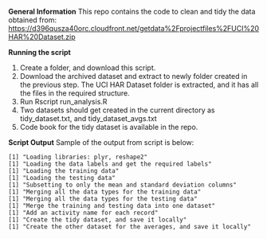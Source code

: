 **General Information**
This repo contains the code to clean and tidy the data obtained from: 
https://d396qusza40orc.cloudfront.net/getdata%2Fprojectfiles%2FUCI%20HAR%20Dataset.zip

**Running the script**
1. Create a folder, and download this script.
2. Download the archived dataset and extract to newly folder created in the previous step. The UCI HAR Dataset folder is extracted, and it has all the files in the required structure.
3. Run Rscript run_analysis.R
4. Two datasets should get created in the current directory as tidy_dataset.txt, and tidy_dataset_avgs.txt
5. Code book for the tidy dataset is available in the repo.

**Script Output**
Sample of the output from script is below:
```
[1] "Loading libraries: plyr, reshape2"
[1] "Loading the data labels and get the required labels"
[1] "Loading the training data"
[1] "Loading the testing data"
[1] "Subsetting to only the mean and standard deviation columns"
[1] "Merging all the data types for the training data"
[1] "Merging all the data types for the testing data"
[1] "Merge the training and testing data into one dataset"
[1] "Add an activity name for each record"
[1] "Create the tidy dataset, and save it locally"
[1] "Create the other dataset for the averages, and save it locally"
```